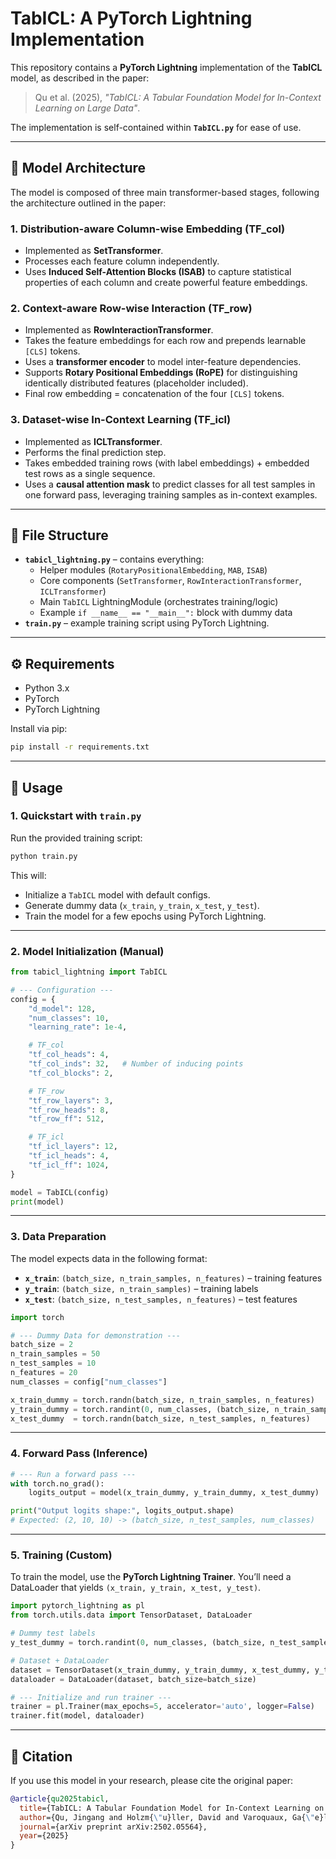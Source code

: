 # TabICL: A PyTorch Lightning Implementation

This repository contains a **PyTorch Lightning** implementation of the **TabICL** model, as described in the paper:

> Qu et al. (2025), *"TabICL: A Tabular Foundation Model for In-Context Learning on Large Data"*.

The implementation is self-contained within **`TabICL.py`** for ease of use.

---

## 📐 Model Architecture

The model is composed of three main transformer-based stages, following the architecture outlined in the paper:

### 1. Distribution-aware Column-wise Embedding (**TF_col**)
- Implemented as **SetTransformer**.
- Processes each feature column independently.
- Uses **Induced Self-Attention Blocks (ISAB)** to capture statistical properties of each column and create powerful feature embeddings.

### 2. Context-aware Row-wise Interaction (**TF_row**)
- Implemented as **RowInteractionTransformer**.
- Takes the feature embeddings for each row and prepends learnable `[CLS]` tokens.
- Uses a **transformer encoder** to model inter-feature dependencies.
- Supports **Rotary Positional Embeddings (RoPE)** for distinguishing identically distributed features (placeholder included).
- Final row embedding = concatenation of the four `[CLS]` tokens.

### 3. Dataset-wise In-Context Learning (**TF_icl**)
- Implemented as **ICLTransformer**.
- Performs the final prediction step.
- Takes embedded training rows (with label embeddings) + embedded test rows as a single sequence.
- Uses a **causal attention mask** to predict classes for all test samples in one forward pass, leveraging training samples as in-context examples.

---

## 📂 File Structure

- **`tabicl_lightning.py`** – contains everything:
  - Helper modules (`RotaryPositionalEmbedding`, `MAB`, `ISAB`)
  - Core components (`SetTransformer`, `RowInteractionTransformer`, `ICLTransformer`)
  - Main `TabICL` LightningModule (orchestrates training/logic)
  - Example `if __name__ == "__main__":` block with dummy data
- **`train.py`** – example training script using PyTorch Lightning.

---

## ⚙️ Requirements

- Python 3.x  
- PyTorch  
- PyTorch Lightning  

Install via pip:

```bash
pip install -r requirements.txt
````

---

## 🚀 Usage

### 1. Quickstart with `train.py`

Run the provided training script:

```bash
python train.py
```

This will:

* Initialize a `TabICL` model with default configs.
* Generate dummy data (`x_train`, `y_train`, `x_test`, `y_test`).
* Train the model for a few epochs using PyTorch Lightning.

---

### 2. Model Initialization (Manual)

```python
from tabicl_lightning import TabICL

# --- Configuration ---
config = {
    "d_model": 128,
    "num_classes": 10,
    "learning_rate": 1e-4,

    # TF_col
    "tf_col_heads": 4,
    "tf_col_inds": 32,   # Number of inducing points
    "tf_col_blocks": 2,

    # TF_row
    "tf_row_layers": 3,
    "tf_row_heads": 8,
    "tf_row_ff": 512,

    # TF_icl
    "tf_icl_layers": 12,
    "tf_icl_heads": 4,
    "tf_icl_ff": 1024,
}

model = TabICL(config)
print(model)
```

---

### 3. Data Preparation

The model expects data in the following format:

* **`x_train`**: `(batch_size, n_train_samples, n_features)` – training features
* **`y_train`**: `(batch_size, n_train_samples)` – training labels
* **`x_test`**: `(batch_size, n_test_samples, n_features)` – test features

```python
import torch

# --- Dummy Data for demonstration ---
batch_size = 2
n_train_samples = 50
n_test_samples = 10
n_features = 20
num_classes = config["num_classes"]

x_train_dummy = torch.randn(batch_size, n_train_samples, n_features)
y_train_dummy = torch.randint(0, num_classes, (batch_size, n_train_samples))
x_test_dummy  = torch.randn(batch_size, n_test_samples, n_features)
```

---

### 4. Forward Pass (Inference)

```python
# --- Run a forward pass ---
with torch.no_grad():
    logits_output = model(x_train_dummy, y_train_dummy, x_test_dummy)

print("Output logits shape:", logits_output.shape)
# Expected: (2, 10, 10) -> (batch_size, n_test_samples, num_classes)
```

---

### 5. Training (Custom)

To train the model, use the **PyTorch Lightning Trainer**.
You’ll need a DataLoader that yields `(x_train, y_train, x_test, y_test)`.

```python
import pytorch_lightning as pl
from torch.utils.data import TensorDataset, DataLoader

# Dummy test labels
y_test_dummy = torch.randint(0, num_classes, (batch_size, n_test_samples))

# Dataset + DataLoader
dataset = TensorDataset(x_train_dummy, y_train_dummy, x_test_dummy, y_test_dummy)
dataloader = DataLoader(dataset, batch_size=batch_size)

# --- Initialize and run trainer ---
trainer = pl.Trainer(max_epochs=5, accelerator='auto', logger=False)
trainer.fit(model, dataloader)
```

---

## 📖 Citation

If you use this model in your research, please cite the original paper:

```bibtex
@article{qu2025tabicl,
  title={TabICL: A Tabular Foundation Model for In-Context Learning on Large Data},
  author={Qu, Jingang and Holzm{\"u}ller, David and Varoquaux, Ga{\"e}l and Le Morvan, Marine},
  journal={arXiv preprint arXiv:2502.05564},
  year={2025}
}
```
